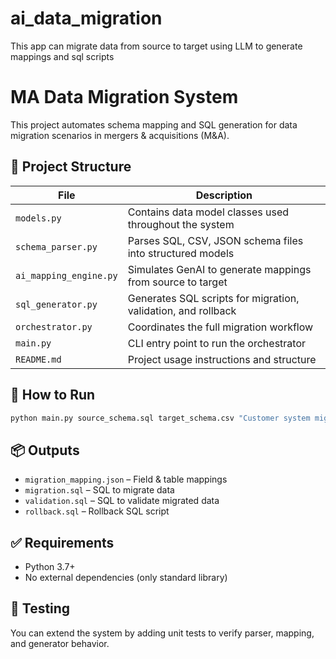 # ai_data_migration

This app can migrate data from source to target using LLM to generate mappings and sql scripts

# MA Data Migration System

This project automates schema mapping and SQL generation for data migration scenarios in mergers & acquisitions (M&A).

## 📁 Project Structure

| File                   | Description                                                   |
| ---------------------- | ------------------------------------------------------------- |
| `models.py`            | Contains data model classes used throughout the system        |
| `schema_parser.py`     | Parses SQL, CSV, JSON schema files into structured models     |
| `ai_mapping_engine.py` | Simulates GenAI to generate mappings from source to target    |
| `sql_generator.py`     | Generates SQL scripts for migration, validation, and rollback |
| `orchestrator.py`      | Coordinates the full migration workflow                       |
| `main.py`              | CLI entry point to run the orchestrator                       |
| `README.md`            | Project usage instructions and structure                      |

## 🚀 How to Run

```bash
python main.py source_schema.sql target_schema.csv "Customer system migration" ./output
```

## 📦 Outputs

- `migration_mapping.json` – Field & table mappings
- `migration.sql` – SQL to migrate data
- `validation.sql` – SQL to validate migrated data
- `rollback.sql` – Rollback SQL script

## ✅ Requirements

- Python 3.7+
- No external dependencies (only standard library)

## 🧪 Testing

You can extend the system by adding unit tests to verify parser, mapping, and generator behavior.
